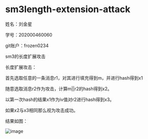 # sm3length-extension-attack

姓名：刘金星

学号：202000460060

git账户：frozen0234

sm3的长度扩展攻击

长度扩展攻击：

首先选取任意的一条消息r1，对其进行填充得到m，并进行hash得到x1

随意选取消息r2作为攻击，计算m||r2的hash得到x2。

以第一次hash的结果x1作为iv值对r2进行hash得到x3。

如果x2与x3相同那么视为攻击成功。

结果如图：

![image](https://user-images.githubusercontent.com/106589212/181068809-641dfc1a-3eec-4ec3-a589-74339e26a8d3.png)
